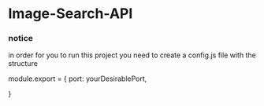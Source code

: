 # Image-Search-API

### notice
in order for you to run this project you need to create a config.js file with the structure 

module.export = {
  port: yourDesirablePort,
  
}